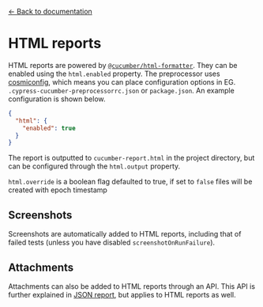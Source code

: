 [← Back to documentation](readme.md)

# HTML reports

HTML reports are powered by [`@cucumber/html-formatter`](https://github.com/cucumber/html-formatter). They can be enabled using the `html.enabled` property. The preprocessor uses [cosmiconfig](https://github.com/davidtheclark/cosmiconfig), which means you can place configuration options in EG. `.cypress-cucumber-preprocessorrc.json` or `package.json`. An example configuration is shown below.

```json
{
  "html": {
    "enabled": true
  }
}
```

The report is outputted to `cucumber-report.html` in the project directory, but can be configured through the `html.output` property.

`html.override` is a boolean flag defaulted to true, if set to `false` files will be created with epoch timestamp

## Screenshots

Screenshots are automatically added to HTML reports, including that of failed tests (unless you have disabled `screenshotOnRunFailure`).

## Attachments

Attachments can also be added to HTML reports through an API. This API is further explained in [JSON report](json-report.md), but applies to HTML reports as well.
